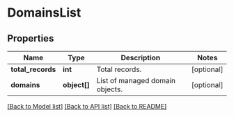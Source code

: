 # DomainsList

## Properties
Name | Type | Description | Notes
------------ | ------------- | ------------- | -------------
**total_records** | **int** | Total records. | [optional] 
**domains** | **object[]** | List of managed domain objects. | [optional] 

[[Back to Model list]](../README.md#documentation-for-models) [[Back to API list]](../README.md#documentation-for-api-endpoints) [[Back to README]](../README.md)


